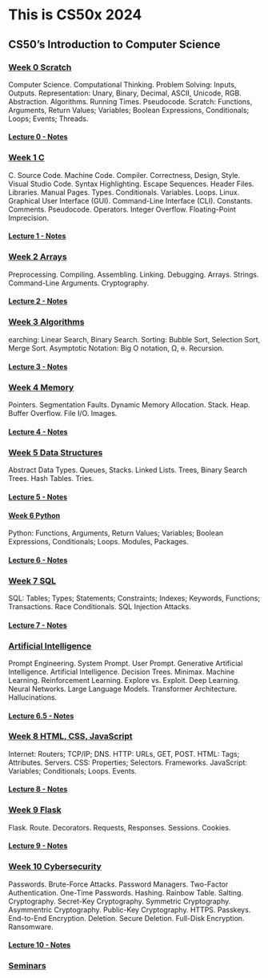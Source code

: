 # This is CS50x 2024

## CS50’s Introduction to Computer Science

### [Week 0 Scratch](https://cs50.harvard.edu/x/2024/weeks/0/)

Computer Science. Computational Thinking. Problem Solving: Inputs, Outputs. Representation: Unary, Binary, Decimal, ASCII, Unicode, RGB. Abstraction. Algorithms. Running Times. Pseudocode. Scratch: Functions, Arguments, Return Values; Variables; Boolean Expressions, Conditionals; Loops; Events; Threads.

#### [Lecture 0 - Notes](https://cs50.harvard.edu/x/2024/notes/0/)

### [Week 1 C](https://cs50.harvard.edu/x/2024/weeks/1/)

C. Source Code. Machine Code. Compiler. Correctness, Design, Style. Visual Studio Code. Syntax Highlighting. Escape Sequences. Header Files. Libraries. Manual Pages. Types. Conditionals. Variables. Loops. Linux. Graphical User Interface (GUI). Command-Line Interface (CLI). Constants. Comments. Pseudocode. Operators. Integer Overflow. Floating-Point Imprecision.

#### [Lecture 1 - Notes](https://cs50.harvard.edu/x/2024/notes/1/)

### [Week 2 Arrays](https://cs50.harvard.edu/x/2024/weeks/2/)

Preprocessing. Compiling. Assembling. Linking. Debugging. Arrays. Strings. Command-Line Arguments. Cryptography.

#### [Lecture 2 - Notes](https://cs50.harvard.edu/x/2024/notes/2/)

### [Week 3 Algorithms](https://cs50.harvard.edu/x/2024/weeks/3/#week-3-algorithms)

earching: Linear Search, Binary Search. Sorting: Bubble Sort, Selection Sort, Merge Sort. Asymptotic Notation: Big O notation, Ω, ⍬. Recursion.

#### [Lecture 3 - Notes](https://cs50.harvard.edu/x/2024/notes/3/)

### [Week 4 Memory](https://cs50.harvard.edu/x/2024/weeks/4/)

Pointers. Segmentation Faults. Dynamic Memory Allocation. Stack. Heap. Buffer Overflow. File I/O. Images.

#### [Lecture 4 - Notes](https://cs50.harvard.edu/x/2024/notes/4/)

### [Week 5 Data Structures](https://cs50.harvard.edu/x/2024/weeks/5/)

Abstract Data Types. Queues, Stacks. Linked Lists. Trees, Binary Search Trees. Hash Tables. Tries.

#### [Lecture 5 - Notes](https://cs50.harvard.edu/x/2024/notes/5/)

#### [Week 6 Python](https://cs50.harvard.edu/x/2024/weeks/6/#week-6-python)

Python: Functions, Arguments, Return Values; Variables; Boolean Expressions, Conditionals; Loops. Modules, Packages.

#### [Lecture 6 - Notes](https://cs50.harvard.edu/x/2024/notes/6/)

### [Week 7 SQL](https://cs50.harvard.edu/x/2024/weeks/7/)

SQL: Tables; Types; Statements; Constraints; Indexes; Keywords, Functions; Transactions. Race Conditionals. SQL Injection Attacks.

#### [Lecture 7 - Notes](https://cs50.harvard.edu/x/2024/notes/7/)

### [Artificial Intelligence](https://cs50.harvard.edu/x/2024/weeks/ai/)

Prompt Engineering. System Prompt. User Prompt. Generative Artificial Intelligence. Artificial Intelligence. Decision Trees. Minimax. Machine Learning. Reinforcement Learning. Explore vs. Exploit. Deep Learning. Neural Networks. Large Language Models. Transformer Architecture. Hallucinations.

#### [Lecture 6.5 - Notes](https://cs50.harvard.edu/x/2024/notes/ai/)

### [Week 8 HTML, CSS, JavaScript](https://cs50.harvard.edu/x/2024/weeks/8/)

Internet: Routers; TCP/IP; DNS. HTTP: URLs, GET, POST. HTML: Tags; Attributes. Servers. CSS: Properties; Selectors. Frameworks. JavaScript: Variables; Conditionals; Loops. Events.

#### [Lecture 8 - Notes](https://cs50.harvard.edu/x/2024/notes/8/)

### [Week 9 Flask](https://cs50.harvard.edu/x/2024/weeks/9/)

Flask. Route. Decorators. Requests, Responses. Sessions. Cookies.

#### [Lecture 9 - Notes](https://cs50.harvard.edu/x/2024/notes/9/)

### [Week 10 Cybersecurity](https://cs50.harvard.edu/x/2024/weeks/10/)

Passwords. Brute-Force Attacks. Password Managers. Two-Factor Authentication. One-Time Passwords. Hashing. Rainbow Table. Salting. Cryptography. Secret-Key Cryptography. Symmetric Cryptography. Asymmentric Cryptography. Public-Key Cryptography. HTTPS. Passkeys. End-to-End Encryption. Deletion. Secure Deletion. Full-Disk Encryption. Ransomware.

#### [Lecture 10 - Notes](https://cs50.harvard.edu/x/2024/notes/cybersecurity/)

### [Seminars](https://cs50.harvard.edu/x/2024/seminars/)
